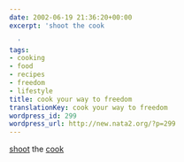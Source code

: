 ```yaml
---
date: 2002-06-19 21:36:20+00:00
excerpt: 'shoot the cook

  '
tags:
- cooking
- food
- recipes
- freedom
- lifestyle
title: cook your way to freedom
translationKey: cook your way to freedom
wordpress_id: 299
wordpress_url: http://new.nata2.org/?p=299
---
```


<a href="http://leekawing.hypermart.net/shoot[1].swf">shoot</a> the <a href="http://leekawing.hypermart.net/beef%5B1%5D.swf">cook</a>
